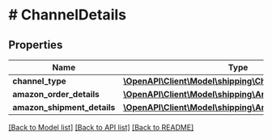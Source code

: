 # # ChannelDetails

## Properties

Name | Type | Description | Notes
------------ | ------------- | ------------- | -------------
**channel_type** | [**\OpenAPI\Client\Model\shipping\ChannelType**](ChannelType.md) |  |
**amazon_order_details** | [**\OpenAPI\Client\Model\shipping\AmazonOrderDetails**](AmazonOrderDetails.md) |  | [optional]
**amazon_shipment_details** | [**\OpenAPI\Client\Model\shipping\AmazonShipmentDetails**](AmazonShipmentDetails.md) |  | [optional]

[[Back to Model list]](../../README.md#models) [[Back to API list]](../../README.md#endpoints) [[Back to README]](../../README.md)

